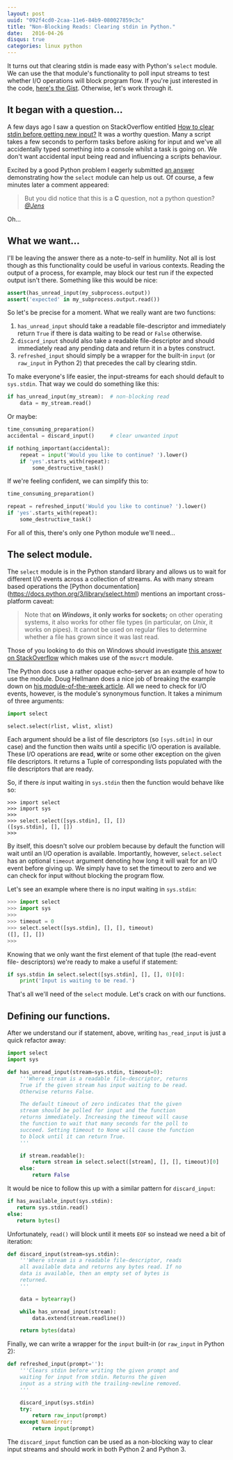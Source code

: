 ```yaml
---
layout: post
uuid: "092f4cd0-2caa-11e6-84b9-080027859c3c"
title: "Non-Blocking Reads: Clearing stdin in Python."
date:   2016-04-26
disqus: true
categories: linux python
---
```


It turns out that clearing stdin is made easy with Python's `select` module.
We can use the that module's functionality to poll input streams to test
whether I/O operations will block program flow. If you're just interested in
the code, [here's the Gist][gist].  Otherwise, let's work through it.


It began with a question...
---------------------------

A few days ago I saw a question on StackOverflow entitled [How to clear stdin
before getting new input?][question] It was
a worthy question. Many a script takes a few seconds to perform tasks before
asking for input and we've all accidentally typed something into a console
whilst a task is going on. We don't want accidental input being read and
influencing a scripts behaviour.

Excited by a good Python problem I eagerly submitted [an answer][answer]
demonstrating how the `select` module can help us out. Of course, a few minutes
later a comment appeared:

> But you did notice that this is a **C** question, not a python question?
> *[@Jens](http://stackoverflow.com/users/648658/jens)*

Oh...


What we want...
---------------

I'll be leaving the answer there as a note-to-self in humility. Not all is lost
though as this functionality could be useful in various contexts. Reading the
output of a process, for example, may block our test run if the expected output
isn't there. Something like this would be nice:

```python
assert(has_unread_input(my_subprocess.output))
assert('expected' in my_subprocess.output.read())
```

So let's be precise for a moment. What we really want are two functions:

1. `has_unread_input` should take a readable file-descriptor and immediately
   return `True` if there is data waiting to be read or `False` otherwise.
2. `discard_input` should also take a readable file-descriptor and should
   immediately read any pending data and return it in a bytes construct.
3. `refreshed_input` should simply be a wrapper for the built-in `input`
   (or `raw_input` in Python 2) that precedes the call by clearing stdin.

To make everyone's life easier, the input-streams for each should default to
`sys.stdin`. That way we could do something like this:

```python
if has_unread_input(my_stream):  # non-blocking read
    data = my_stream.read()
```

Or maybe:

```python
time_consuming_preparation()
accidental = discard_input()     # clear unwanted input

if nothing_important(accidental):
    repeat = input('Would you like to continue? ').lower()
    if 'yes'.starts_with(repeat):
        some_destructive_task()
```

If we're feeling confident, we can simplify this to:

```python
time_consuming_preparation()

repeat = refreshed_input('Would you like to continue? ').lower()
if 'yes'.starts_with(repeat):
    some_destructive_task()
```

For all of this, there's only one Python module we'll need...

The select module.
------------------

The `select` module is in the Python standard library and allows us to wait
for different I/O events across a collection of streams. As with many stream
based operations the [Python documentation]
(https://docs.python.org/3/library/select.html) mentions an important
cross-platform caveat:

> Note that **on *Windows*, it only works for sockets;** on other operating
systems, it also works for other file types (in particular, on *Unix*, it works
on pipes). It cannot be used on regular files to determine whether a file has
grown since it was last read.

Those of you looking to do this on Windows should investigate [this answer on
StackOverflow](http://stackoverflow.com/a/2521054/4540711) which makes use of
the `msvcrt` module.

The Python docs use a rather opaque echo-server as an example of how to use the
module. Doug Hellmann does a nice job of breaking the example down on [his
module-of-the-week article][pymotw]. All we need to check for I/O events,
however, is the module's synonymous function. It takes a minimum of three
arguments:

```python
import select

select.select(rlist, wlist, xlist)
```

Each argument should be a list of file descriptors (so `[sys.sdtin]` in our
case) and the function then waits until a specific I/O operation is available.
These I/O operations are **r**ead, **w**rite or some other e**x**ception on the
given file descriptors. It returns a Tuple of corresponding lists populated
with the file descriptors that are ready.

So, if there *is* input waiting in `sys.stdin` then the function would behave
like so:

    >>> import select
    >>> import sys
    >>>
    >>> select.select([sys.stdin], [], [])
    ([sys.stdin], [], [])
    >>>

By itself, this doesn't solve our problem because by default the function will
wait until an I/O operation is available. Importantly, however, `select.select`
has an optional `timeout` argument denoting how long it will wait for an I/O
event before giving up. We simply have to set the timeout to zero and we can
check for input without blocking the program flow.

Let's see an example where there is no input waiting in `sys.stdin`:

```python
>>> import select
>>> import sys
>>>
>>> timeout = 0
>>> select.select([sys.stdin], [], [], timeout)
([], [], [])
>>>
```

Knowing that we only want the first element of that tuple (the read-event file-
descriptors) we're ready to make a useful if statement:

```python
if sys.stdin in select.select([sys.stdin], [], [], 0)[0]:
    print('Input is waiting to be read.')
```

That's all we'll need of the `select` module. Let's crack on with our functions.

Defining our functions.
----------------------
After we understand our if statement, above, writing `has_read_input` is just
a quick refactor away:

```python
import select
import sys

def has_unread_input(stream=sys.stdin, timeout=0):
    '''Where stream is a readable file-descriptor, returns
    True if the given stream has input waiting to be read.
    Otherwise returns False.

    The default timeout of zero indicates that the given
    stream should be polled for input and the function
    returns immediately. Increasing the timeout will cause
    the function to wait that many seconds for the poll to
    succeed. Setting timeout to None will cause the function
    to block until it can return True.
    '''

    if stream.readable():
        return stream in select.select([stream], [], [], timeout)[0]
    else:
        return False
```

It would be nice to follow this up with a similar pattern for `discard_input`:

```python
if has_available_input(sys.stdin):
   return sys.stdin.read()
else:
   return bytes()
```

Unfortunately, `read()` will block until it meets `EOF` so instead we need a
bit of iteration:

```python
def discard_input(stream=sys.stdin):
    '''Where stream is a readable file-descriptor, reads
    all available data and returns any bytes read. If no
    data is available, then an empty set of bytes is
    returned.
    '''

    data = bytearray()

    while has_unread_input(stream):
        data.extend(stream.readline())

    return bytes(data)
```

Finally, we can write a wrapper for the `input` built-in (or `raw_input` in
Python 2):

```python
def refreshed_input(prompt=''):
    '''Clears stdin before writing the given prompt and
    waiting for input from stdin. Returns the given
    input as a string with the trailing-newline removed.
    '''

    discard_input(sys.stdin)
    try:
        return raw_input(prompt)
    except NameError:
        return input(prompt)
```

The `discard_input` function can be used as a non-blocking way to clear input
streams and should work in both Python 2 and Python 3.

[gist]: https://gist.github.com/dsclose/ce9ebc5b9c345cca36a1f93150c2d4a7
[question]: http://stackoverflow.com/q/36715002/4540711
[answer]: http://stackoverflow.com/a/36718598/4540711
[pymotw]: https://pymotw.com/2/select/
